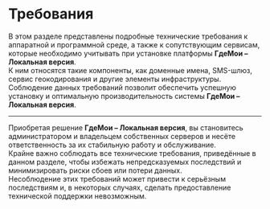 # Требования

В этом разделе представлены подробные технические требования к аппаратной и программной среде, а также к сопутствующим сервисам, которые необходимо учитывать при установке платформы **ГдеМои – Локальная версия**.  
К ним относятся такие компоненты, как доменные имена, SMS-шлюз, сервис геокодирования и другие элементы инфраструктуры.  
Соблюдение данных требований позволит обеспечить успешную установку и оптимальную производительность системы **ГдеМои – Локальная версия**.

---

Приобретая решение **ГдеМои – Локальная версия**, вы становитесь администратором и владельцем собственных серверов и несёте ответственность за их стабильную работу и обслуживание.  
Крайне важно соблюдать все технические требования, приведённые в данном разделе, чтобы избежать непредсказуемых последствий и минимизировать риски сбоев или потери данных.  
Несоблюдение этих требований может привести к серьёзным последствиям и, в некоторых случаях, сделать предоставление технической поддержки невозможным.
